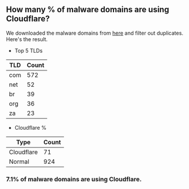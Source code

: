## How many % of malware domains are using Cloudflare?


We downloaded the malware domains from [here](https://urlhaus.abuse.ch) and filter out duplicates.
Here's the result.


[//]: # (start replacement)


- Top 5 TLDs

| TLD | Count |
| --- | --- |
| com | 572 |
| net | 52 |
| br | 39 |
| org | 36 |
| za | 23 |


- Cloudflare %

| Type | Count |
| --- | --- |
| Cloudflare | 71 |
| Normal | 924 |


### 7.1% of malware domains are using Cloudflare.